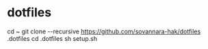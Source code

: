 # dotfiles

cd ~
git clone --recursive https://github.com/sovannara-hak/dotfiles .dotfiles
cd .dotfiles
sh setup.sh

